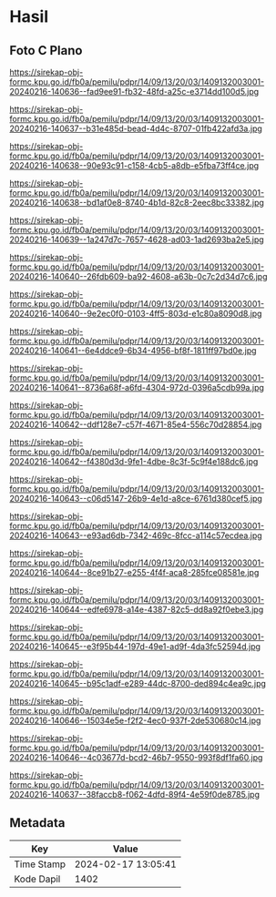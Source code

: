 # Hasil

## Foto C Plano

https://sirekap-obj-formc.kpu.go.id/fb0a/pemilu/pdpr/14/09/13/20/03/1409132003001-20240216-140636--fad9ee91-fb32-48fd-a25c-e3714dd100d5.jpg

https://sirekap-obj-formc.kpu.go.id/fb0a/pemilu/pdpr/14/09/13/20/03/1409132003001-20240216-140637--b31e485d-bead-4d4c-8707-01fb422afd3a.jpg

https://sirekap-obj-formc.kpu.go.id/fb0a/pemilu/pdpr/14/09/13/20/03/1409132003001-20240216-140638--90e93c91-c158-4cb5-a8db-e5fba73ff4ce.jpg

https://sirekap-obj-formc.kpu.go.id/fb0a/pemilu/pdpr/14/09/13/20/03/1409132003001-20240216-140638--bd1af0e8-8740-4b1d-82c8-2eec8bc33382.jpg

https://sirekap-obj-formc.kpu.go.id/fb0a/pemilu/pdpr/14/09/13/20/03/1409132003001-20240216-140639--1a247d7c-7657-4628-ad03-1ad2693ba2e5.jpg

https://sirekap-obj-formc.kpu.go.id/fb0a/pemilu/pdpr/14/09/13/20/03/1409132003001-20240216-140640--26fdb609-ba92-4608-a63b-0c7c2d34d7c6.jpg

https://sirekap-obj-formc.kpu.go.id/fb0a/pemilu/pdpr/14/09/13/20/03/1409132003001-20240216-140640--9e2ec0f0-0103-4ff5-803d-e1c80a8090d8.jpg

https://sirekap-obj-formc.kpu.go.id/fb0a/pemilu/pdpr/14/09/13/20/03/1409132003001-20240216-140641--6e4ddce9-6b34-4956-bf8f-1811ff97bd0e.jpg

https://sirekap-obj-formc.kpu.go.id/fb0a/pemilu/pdpr/14/09/13/20/03/1409132003001-20240216-140641--8736a68f-a6fd-4304-972d-0396a5cdb99a.jpg

https://sirekap-obj-formc.kpu.go.id/fb0a/pemilu/pdpr/14/09/13/20/03/1409132003001-20240216-140642--ddf128e7-c57f-4671-85e4-556c70d28854.jpg

https://sirekap-obj-formc.kpu.go.id/fb0a/pemilu/pdpr/14/09/13/20/03/1409132003001-20240216-140642--f4380d3d-9fe1-4dbe-8c3f-5c9f4e188dc6.jpg

https://sirekap-obj-formc.kpu.go.id/fb0a/pemilu/pdpr/14/09/13/20/03/1409132003001-20240216-140643--c06d5147-26b9-4e1d-a8ce-6761d380cef5.jpg

https://sirekap-obj-formc.kpu.go.id/fb0a/pemilu/pdpr/14/09/13/20/03/1409132003001-20240216-140643--e93ad6db-7342-469c-8fcc-a114c57ecdea.jpg

https://sirekap-obj-formc.kpu.go.id/fb0a/pemilu/pdpr/14/09/13/20/03/1409132003001-20240216-140644--8ce91b27-e255-4f4f-aca8-285fce08581e.jpg

https://sirekap-obj-formc.kpu.go.id/fb0a/pemilu/pdpr/14/09/13/20/03/1409132003001-20240216-140644--edfe6978-a14e-4387-82c5-dd8a92f0ebe3.jpg

https://sirekap-obj-formc.kpu.go.id/fb0a/pemilu/pdpr/14/09/13/20/03/1409132003001-20240216-140645--e3f95b44-197d-49e1-ad9f-4da3fc52594d.jpg

https://sirekap-obj-formc.kpu.go.id/fb0a/pemilu/pdpr/14/09/13/20/03/1409132003001-20240216-140645--b95c1adf-e289-44dc-8700-ded894c4ea9c.jpg

https://sirekap-obj-formc.kpu.go.id/fb0a/pemilu/pdpr/14/09/13/20/03/1409132003001-20240216-140646--15034e5e-f2f2-4ec0-937f-2de530680c14.jpg

https://sirekap-obj-formc.kpu.go.id/fb0a/pemilu/pdpr/14/09/13/20/03/1409132003001-20240216-140646--4c03677d-bcd2-46b7-9550-993f8df1fa60.jpg

https://sirekap-obj-formc.kpu.go.id/fb0a/pemilu/pdpr/14/09/13/20/03/1409132003001-20240216-140637--38faccb8-f062-4dfd-89f4-4e59f0de8785.jpg


## Metadata

| Key        | Value               |
| ---------- | ------------------- |
| Time Stamp | 2024-02-17 13:05:41 |
| Kode Dapil | 1402                |



